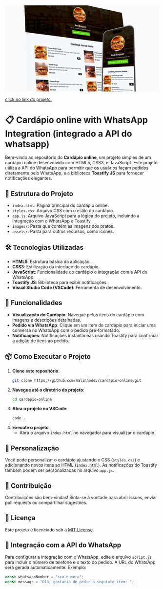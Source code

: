 ![Visão geral do cardápio](assets/flaircardapio.png)


[click no link do projeto.](https://malinhodev.github.io/cardapio-online/)

# 📋 Cardápio online with WhatsApp Integration (integrado a API do whatsapp)

Bem-vindo ao repositório do **Cardápio online**, um projeto simples de um cardápio online desenvolvido com HTML5, CSS3, e JavaScript. Este projeto utiliza a API do WhatsApp para permitir que os usuários façam pedidos diretamente pelo WhatsApp, e a biblioteca **Toastify JS** para fornecer notificações elegantes.

## 📂 Estrutura do Projeto

- `index.html`: Página principal do cardápio online.
- `styles.css`: Arquivo CSS com o estilo do cardápio.
- `app.js`: Arquivo JavaScript para a lógica do projeto, incluindo a integração com o WhatsApp e Toastify.
- `images/`: Pasta que contém as imagens dos pratos.
- `assets/`: Pasta para outros recursos, como ícones.

## 🛠️ Tecnologias Utilizadas

- **HTML5**: Estrutura básica da aplicação.
- **CSS3**: Estilização da interface do cardápio.
- **JavaScript**: Funcionalidade do cardápio e integração com a API do WhatsApp.
- **Toastify JS**: Biblioteca para exibir notificações.
- **Visual Studio Code (VSCode)**: Ferramenta de desenvolvimento.

## 🚀 Funcionalidades

- **Visualização do Cardápio**: Navegue pelos itens do cardápio com imagens e descrições detalhadas.
- **Pedido via WhatsApp**: Clique em um item do cardápio para iniciar uma conversa no WhatsApp com o pedido pré-formatado.
- **Notificações**: Notificações instantâneas usando Toastify para confirmar a adição de itens ao pedido.

## 📦 Como Executar o Projeto

1. **Clone este repositório**:
   ```bash
   git clone https://github.com/malinhodev/cardapio-online.git

2. **Navegue até o diretório do projeto**:
   ```bash
   cd cardapio-online

3. **Abra o projeto no VSCode**:
   ```bash
   code .

4. **Execute o projeto**:
   - Abra o arquivo `index.html` no navegador para visualizar o cardápio.


## 🎨 Personalização

Você pode personalizar o cardápio ajustando o CSS (`styles.css`) e adicionando novos itens ao HTML (`index.html`). As notificações do Toastify também podem ser personalizadas no arquivo `app.js`.

## 🔄 Contribuição

Contribuições são bem-vindas! Sinta-se à vontade para abrir issues, enviar pull requests ou compartilhar sugestões.

## 📝 Licença

Este projeto é licenciado sob a [MIT License](LICENSE).

## 🔗 Integração com a API do WhatsApp

Para configurar a integração com o WhatsApp, edite o arquivo `script.js` para incluir o número de telefone e o texto do pedido. A URL do WhatsApp será gerada automaticamente.
Exemplo:
```javascript
const whatsappNumber = "seu-numero";
const message = "Olá, gostaria de pedir o seguinte item: ";








